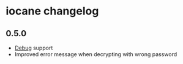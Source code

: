 # iocane changelog

## 0.5.0

 * [Debug](https://github.com/visionmedia/debug) support
 * Improved error message when decrypting with wrong password
